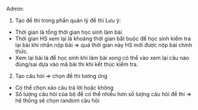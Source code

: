 Admin:
1. Tạo đề thi trong phần quản lý đề thi
Lưu ý:
- Thời gian là tổng thời gian học sinh làm bài
- Thời gian HS xem lại là khoảng thời gian bắt buộc để học sinh kiểm tra lại bài khi nhấn nộp bài => quá thời gian này HS mới được nộp bài chính thức.
- Xem lại bài là để học sinh khi làm bài xong có thể vào xem lại câu nào đúng/sai dựa vào mã bài thi khi kết thúc kiểm tra.
2. Tạo câu hỏi => chọn đề thi tương ứng
- Có thể chọn xáo câu trả lời hoặc không
- Số lượng câu hỏi của bộ đề có thể nhiều hơn số lượng câu hỏi đề thi => hệ thống sẽ chọn random câu hỏi